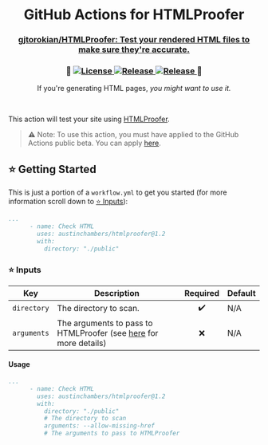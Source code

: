 <div align="center" >
  <h1>
  GitHub Actions for HTMLProofer
  </h1>
  <h3>
    <a href="https://github.com/gjtorikian/html-proofer">
      gjtorokian/HTMLProofer: Test your rendered HTML files to make sure they're accurate.
    </a>
  </h3>
  <span>
    <h3>
    🚀
    <a href="https://github.com/chabad360/htmlproofer/blob/master/LICENSE">
      <img alt="License" src="https://img.shields.io/github/license/chabad360/htmlproofer.svg?style=for-the-badge" />
    </a>
    <a href="https://github.com/marketplace/actions/htmlproofer">
      <img alt="Release" src="https://img.shields.io/static/v1?label=&style=for-the-badge&logo=addthis&logoColor=white&message=Get+on+the+GH+Marketplace&color=green" />
    </a>
    <a href="https://github.com/austinchambers/htmlproofer/releases/latest">
      <img alt="Release" src="https://img.shields.io/github/release/austinchambers/htmlproofer.svg?style=for-the-badge" />
    </a>
    🚀
    </h3>
  </span>
      <p>If you're generating HTML pages, <i>you might want to use it.</i></p>
</div>
&nbsp;

This action will test your site using [HTMLProofer](https://github.com/gjtorikian/html-proofer).

> ⚠️ Note: To use this action, you must have applied to the GitHub Actions public beta. You can apply [here](https://github.com/features/actions/signup/).

## ⭐ Getting Started

This is just a portion of a `workflow.yml` to get you started (for more information scroll down to [⭐ Inputs](#-inputs)):

```yml
...
      - name: Check HTML
        uses: austinchambers/htmlproofer@1.2
        with:
          directory: "./public"
```

### ⭐ Inputs

| Key |  Description | Required | Default |
| --- | ------------ | :------: | ------- |
| `directory` | The directory to scan. | ✔️ | N/A |
| `arguments` | The arguments to pass to HTMLProofer (see [here](https://github.com/gjtorikian/html-proofer/blob/master/bin/htmlproofer) for more details) | ❌ | N/A |

#### Usage

```yml
...
      - name: Check HTML
        uses: austinchambers/htmlproofer@1.2
        with:
          directory: "./public"
          # The directory to scan
          arguments: --allow-missing-href
          # The arguments to pass to HTMLProofer
```
